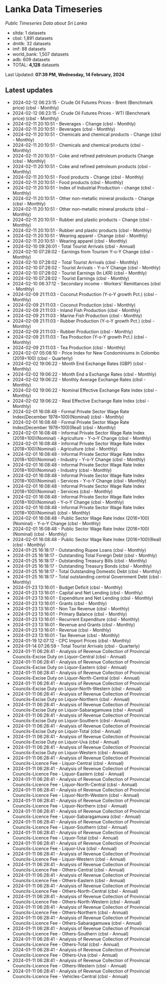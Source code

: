 # Lanka Data Timeseries
*Public Timeseries Data about Sri Lanka*

* sltda: 1 datasets
* cbsl: 1,891 datasets
* dmtlk: 32 datasets
* imf: 88 datasets
* world_bank: 1,507 datasets
* adb: 609 datasets
* TOTAL: **4,128** datasets

Last Updated: **07:39 PM, Wednesday, 14 February, 2024**

## Latest updates

* 2024-02-12 06:23:15 - Crude Oil Futures Prices - Brent (Benchmark price) (cbsl - Monthly)
* 2024-02-12 06:23:15 - Crude Oil Futures Prices - WTI (Benchmark price) (cbsl - Monthly)
* 2024-02-11 20:10:51 - Beverages - Change (cbsl - Monthly)
* 2024-02-11 20:10:51 - Beverages (cbsl - Monthly)
* 2024-02-11 20:10:51 - Chemicals and chemical products - Change (cbsl - Monthly)
* 2024-02-11 20:10:51 - Chemicals and chemical products (cbsl - Monthly)
* 2024-02-11 20:10:51 - Coke and refined petroleum products Change (cbsl - Monthly)
* 2024-02-11 20:10:51 - Coke and refined petroleum products (cbsl - Monthly)
* 2024-02-11 20:10:51 - Food products - Change (cbsl - Monthly)
* 2024-02-11 20:10:51 - Food products (cbsl - Monthly)
* 2024-02-11 20:10:51 - Index of Industrial Production - change (cbsl - Monthly)
* 2024-02-11 20:10:51 - Other non-metallic mineral products - Change (cbsl - Monthly)
* 2024-02-11 20:10:51 - Other non-metallic mineral products (cbsl - Monthly)
* 2024-02-11 20:10:51 - Rubber and plastic products - Change (cbsl - Monthly)
* 2024-02-11 20:10:51 - Rubber and plastic products (cbsl - Monthly)
* 2024-02-11 20:10:51 - Wearing apparel - Change (cbsl - Monthly)
* 2024-02-11 20:10:51 - Wearing apparel (cbsl - Monthly)
* 2024-02-10 09:26:01 - Total Tourist Arrivals (cbsl - Annual)
* 2024-02-10 07:28:02 - Earnings from Tourism Y-o-Y Change (cbsl - Monthly)
* 2024-02-10 07:28:02 - Total Tourist Arrivals (cbsl - Monthly)
* 2024-02-10 07:28:02 - Tourist Arrivals - Y-o-Y Change (cbsl - Monthly)
* 2024-02-10 07:28:02 - Tourist Earnings (In LKR) (cbsl - Monthly)
* 2024-02-10 07:28:02 - Tourist Earnings (cbsl - Monthly)
* 2024-02-10 06:37:12 - Secondary income - Workers' Remittances (cbsl - Monthly)
* 2024-02-09 21:11:03 - Coconut Production (Y-o-Y growth Pct.) (cbsl - Monthly)
* 2024-02-09 21:11:03 - Coconut Production (cbsl - Monthly)
* 2024-02-09 21:11:03 - Inland Fish Production (cbsl - Monthly)
* 2024-02-09 21:11:03 - Marine Fish Production (cbsl - Monthly)
* 2024-02-09 21:11:03 - Rubber Production (Y-o-Y growth Pct.) (cbsl - Monthly)
* 2024-02-09 21:11:03 - Rubber Production (cbsl - Monthly)
* 2024-02-09 21:11:03 - Tea Production (Y-o-Y growth Pct.) (cbsl - Monthly)
* 2024-02-09 21:11:03 - Tea Production (cbsl - Monthly)
* 2024-02-07 05:08:10 - Price Index for New Condominiums in Colombo (2019=100) (cbsl - Quarterly)
* 2024-02-02 19:06:22 - Month End Exchange Rates (GBP) (cbsl - Monthly)
* 2024-02-02 19:06:22 - Month End a Exchange Rates (cbsl - Monthly)
* 2024-02-02 19:06:22 - Monthly Average Exchange Rates (cbsl - Monthly)
* 2024-02-02 19:06:22 - Nominal Effective Exchange Rate Index (cbsl - Monthly)
* 2024-02-02 19:06:22 - Real Effective Exchange Rate Index (cbsl - Monthly)
* 2024-02-01 16:08:48 - Formal Private Sector Wage Rate Index(December 1978=100)(Nominal) (cbsl - Monthly)
* 2024-02-01 16:08:48 - Formal Private Sector Wage Rate Index(December 1978=100)(Real) (cbsl - Monthly)
* 2024-02-01 16:08:48 - Informal Private Sector Wage Rate Index (2018=100)(Nominal) - Agriculture - Y-o-Y Change (cbsl - Monthly)
* 2024-02-01 16:08:48 - Informal Private Sector Wage Rate Index (2018=100)(Nominal) - Agriculture (cbsl - Monthly)
* 2024-02-01 16:08:48 - Informal Private Sector Wage Rate Index (2018=100)(Nominal) - Industry - Y-o-Y Change (cbsl - Monthly)
* 2024-02-01 16:08:48 - Informal Private Sector Wage Rate Index (2018=100)(Nominal) - Industry (cbsl - Monthly)
* 2024-02-01 16:08:48 - Informal Private Sector Wage Rate Index (2018=100)(Nominal) - Services - Y-o-Y Change (cbsl - Monthly)
* 2024-02-01 16:08:48 - Informal Private Sector Wage Rate Index (2018=100)(Nominal) - Services (cbsl - Monthly)
* 2024-02-01 16:08:48 - Informal Private Sector Wage Rate Index (2018=100)(Nominal) - Y-o-Y Change (cbsl - Monthly)
* 2024-02-01 16:08:48 - Informal Private Sector Wage Rate Index (2018=100)(Nominal) (cbsl - Monthly)
* 2024-02-01 16:08:48 - Public Sector Wage Rate Index (2016=100)(Nominal) - Y-o-Y Change (cbsl - Monthly)
* 2024-02-01 16:08:48 - Public Sector Wage Rate Index (2016=100)(Nominal) (cbsl - Monthly)
* 2024-02-01 16:08:48 - Public Sector Wage Rate Index (2016=100)(Real) (cbsl - Monthly)
* 2024-01-25 16:18:17 - Outstanding Rupee Loans (cbsl - Monthly)
* 2024-01-25 16:18:17 - Outstanding Total Foreign Debt (cbsl - Monthly)
* 2024-01-25 16:18:17 - Outstanding Treasury Bills (cbsl - Monthly)
* 2024-01-25 16:18:17 - Outstanding Treasury Bonds (cbsl - Monthly)
* 2024-01-25 16:18:17 - Total Outstanding Domestic Debt (cbsl - Monthly)
* 2024-01-25 16:18:17 - Total outstanding central Government Debt (cbsl - Monthly)
* 2024-01-23 13:16:01 - Budget Deficit (cbsl - Monthly)
* 2024-01-23 13:16:01 - Capital and Net Lending (cbsl - Monthly)
* 2024-01-23 13:16:01 - Expenditure and Net Lending (cbsl - Monthly)
* 2024-01-23 13:16:01 - Grants (cbsl - Monthly)
* 2024-01-23 13:16:01 - Non Tax Revenue (cbsl - Monthly)
* 2024-01-23 13:16:01 - Primary Balance (cbsl - Monthly)
* 2024-01-23 13:16:01 - Recurrent Expenditure (cbsl - Monthly)
* 2024-01-23 13:16:01 - Revenue and Grants (cbsl - Monthly)
* 2024-01-23 13:16:01 - Revenue (cbsl - Monthly)
* 2024-01-23 13:16:01 - Tax Revenue (cbsl - Monthly)
* 2024-01-19 12:07:12 - CPC Import Prices (cbsl - Monthly)
* 2024-01-14 07:26:59 - Total Tourist Arrivals (cbsl - Quarterly)
* 2024-01-11 06:28:41 - Analysis of Revenue Collection of Provincial Councils-Excise Duty on Liquor-Central (cbsl - Annual)
* 2024-01-11 06:28:41 - Analysis of Revenue Collection of Provincial Councils-Excise Duty on Liquor-Eastern (cbsl - Annual)
* 2024-01-11 06:28:41 - Analysis of Revenue Collection of Provincial Councils-Excise Duty on Liquor-North-Central (cbsl - Annual)
* 2024-01-11 06:28:41 - Analysis of Revenue Collection of Provincial Councils-Excise Duty on Liquor-North-Western (cbsl - Annual)
* 2024-01-11 06:28:41 - Analysis of Revenue Collection of Provincial Councils-Excise Duty on Liquor-Northern (cbsl - Annual)
* 2024-01-11 06:28:41 - Analysis of Revenue Collection of Provincial Councils-Excise Duty on Liquor-Sabaragamuwa (cbsl - Annual)
* 2024-01-11 06:28:41 - Analysis of Revenue Collection of Provincial Councils-Excise Duty on Liquor-Southern (cbsl - Annual)
* 2024-01-11 06:28:41 - Analysis of Revenue Collection of Provincial Councils-Excise Duty on Liquor-Total (cbsl - Annual)
* 2024-01-11 06:28:41 - Analysis of Revenue Collection of Provincial Councils-Excise Duty on Liquor-Uva (cbsl - Annual)
* 2024-01-11 06:28:41 - Analysis of Revenue Collection of Provincial Councils-Excise Duty on Liquor-Western (cbsl - Annual)
* 2024-01-11 06:28:41 - Analysis of Revenue Collection of Provincial Councils-Licence Fee - Liquor-Central (cbsl - Annual)
* 2024-01-11 06:28:41 - Analysis of Revenue Collection of Provincial Councils-Licence Fee - Liquor-Eastern (cbsl - Annual)
* 2024-01-11 06:28:41 - Analysis of Revenue Collection of Provincial Councils-Licence Fee - Liquor-North-Central (cbsl - Annual)
* 2024-01-11 06:28:41 - Analysis of Revenue Collection of Provincial Councils-Licence Fee - Liquor-North-Western (cbsl - Annual)
* 2024-01-11 06:28:41 - Analysis of Revenue Collection of Provincial Councils-Licence Fee - Liquor-Northern (cbsl - Annual)
* 2024-01-11 06:28:41 - Analysis of Revenue Collection of Provincial Councils-Licence Fee - Liquor-Sabaragamuwa (cbsl - Annual)
* 2024-01-11 06:28:41 - Analysis of Revenue Collection of Provincial Councils-Licence Fee - Liquor-Southern (cbsl - Annual)
* 2024-01-11 06:28:41 - Analysis of Revenue Collection of Provincial Councils-Licence Fee - Liquor-Total (cbsl - Annual)
* 2024-01-11 06:28:41 - Analysis of Revenue Collection of Provincial Councils-Licence Fee - Liquor-Uva (cbsl - Annual)
* 2024-01-11 06:28:41 - Analysis of Revenue Collection of Provincial Councils-Licence Fee - Liquor-Western (cbsl - Annual)
* 2024-01-11 06:28:41 - Analysis of Revenue Collection of Provincial Councils-Licence Fee - Others-Central (cbsl - Annual)
* 2024-01-11 06:28:41 - Analysis of Revenue Collection of Provincial Councils-Licence Fee - Others-Eastern (cbsl - Annual)
* 2024-01-11 06:28:41 - Analysis of Revenue Collection of Provincial Councils-Licence Fee - Others-North-Central (cbsl - Annual)
* 2024-01-11 06:28:41 - Analysis of Revenue Collection of Provincial Councils-Licence Fee - Others-North-Western (cbsl - Annual)
* 2024-01-11 06:28:41 - Analysis of Revenue Collection of Provincial Councils-Licence Fee - Others-Northern (cbsl - Annual)
* 2024-01-11 06:28:41 - Analysis of Revenue Collection of Provincial Councils-Licence Fee - Others-Sabaragamuwa (cbsl - Annual)
* 2024-01-11 06:28:41 - Analysis of Revenue Collection of Provincial Councils-Licence Fee - Others-Southern (cbsl - Annual)
* 2024-01-11 06:28:41 - Analysis of Revenue Collection of Provincial Councils-Licence Fee - Others-Total (cbsl - Annual)
* 2024-01-11 06:28:41 - Analysis of Revenue Collection of Provincial Councils-Licence Fee - Others-Uva (cbsl - Annual)
* 2024-01-11 06:28:41 - Analysis of Revenue Collection of Provincial Councils-Licence Fee - Others-Western (cbsl - Annual)
* 2024-01-11 06:28:41 - Analysis of Revenue Collection of Provincial Councils-Licence Fee - Vehicles-Central (cbsl - Annual)